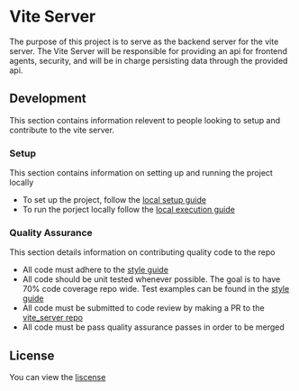 # Vite Server
The purpose of this project is to serve as the backend server for the vite
server. The Vite Server will be responsible for providing an api for frontend
agents, security, and will be in charge persisting data through the provided
api.

## Development

This section contains information relevent to people looking to setup and contribute
to the vite server.

### Setup

This section contains information on setting up and running the project locally

- To set up the project, follow the [local setup guide](LOCAL_SETUP.md)
- To run the porject locally follow the [local execution guide](LOCAL_RUN.md)

### Quality Assurance

This section details information on contributing quality code to the repo

- All code must adhere to the [style guide](https://github.com/theVite/vite_central/blob/master/STYLE.md)
- All code should be unit tested whenever possible. The goal is to have 70% code coverage repo wide. Test examples can be found in the [style guide](https://github.com/theVite/vite_central/blob/master/STYLE.md)
- All code must be submitted to code review by making a PR to the [vite_server repo](https://github.com:theVite/vite_server.git)
- All code must be pass quality assurance passes in order to be merged

## License

You can view the [liscense](LICENSE)
